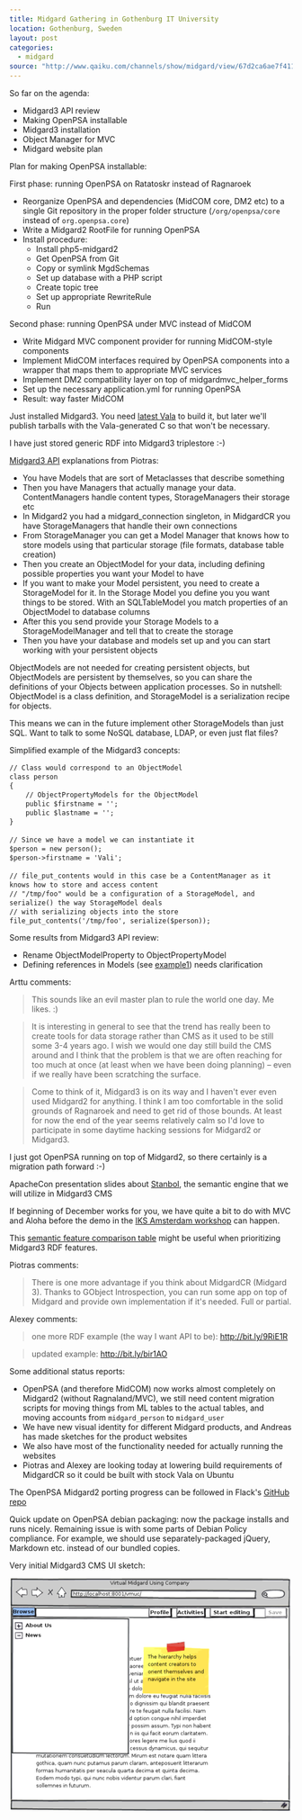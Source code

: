 ```yaml
---
title: Midgard Gathering in Gothenburg IT University
location: Gothenburg, Sweden
layout: post
categories:
  - midgard
source: "http://www.qaiku.com/channels/show/midgard/view/67d2ca6ae7f411df8b2a53b8481496ff96ff/"
---
```

So far on the agenda:

* Midgard3 API review
* Making OpenPSA installable
* Midgard3 installation
* Object Manager for MVC
* Midgard website plan

Plan for making OpenPSA installable:

First phase: running OpenPSA on Ratatoskr instead of Ragnaroek

* Reorganize OpenPSA and dependencies (MidCOM core, DM2 etc) to a single Git repository in the proper folder structure (`/org/openpsa/core` instead of `org.openpsa.core`)
* Write a Midgard2 RootFile for running OpenPSA
* Install procedure:
  - Install php5-midgard2
  - Get OpenPSA from Git
  - Copy or symlink MgdSchemas
  - Set up database with a PHP script
  - Create topic tree
  - Set up appropriate RewriteRule
  - Run

Second phase: running OpenPSA under MVC instead of MidCOM

* Write Midgard MVC component provider for running MidCOM-style components
* Implement MidCOM interfaces required by OpenPSA components into a wrapper that maps them to appropriate MVC services
* Implement DM2 compatibility layer on top of midgardmvc_helper_forms
* Set up the necessary application.yml for running OpenPSA
* Result: way faster MidCOM

Just installed Midgard3. You need [latest Vala](http://live.gnome.org/Vala/Release) to build it, but later we'll publish tarballs with the Vala-generated C so that won't be necessary.

I have just stored generic RDF into Midgard3 triplestore :-)

[Midgard3 API](http://www.midgard-project.org/api-docs/midgard/core/unstable/midgard3/MidgardCR/index.htm) explanations from Piotras:

* You have Models that are sort of Metaclasses that describe something
* Then you have Managers that actually manage your data. ContentManagers handle content types, StorageManagers their storage etc
* In Midgard2 you had a midgard_connection singleton, in MidgardCR you have StorageManagers that handle their own connections
* From StorageManager you can get a Model Manager that knows how to store models using that particular storage (file formats, database table creation)
* Then you create an ObjectModel for your data, including defining possible properties you want your Model to have
* If you want to make your Model persistent, you need to create a StorageModel for it. In the Storage Model you define you you want things to be stored. With an SQLTableModel you match properties of an ObjectModel to database columns
* After this you send provide your Storage Models to a StorageModelManager and tell that to create the storage
* Then you have your database and models set up and you can start working with your persistent objects

ObjectModels are not needed for creating persistent objects, but ObjectModels are persistent by themselves, so you can share the definitions of your Objects between application processes. So in nutshell: ObjectModel is a class definition, and StorageModel is a serialization recipe for objects.

This means we can in the future implement other StorageModels than just SQL. Want to talk to some NoSQL database, LDAP, or even just flat files?

Simplified example of the Midgard3 concepts:

    // Class would correspond to an ObjectModel
    class person
    {
        // ObjectPropertyModels for the ObjectModel
        public $firstname = '';
        public $lastname = '';
    }

    // Since we have a model we can instantiate it
    $person = new person();
    $person->firstname = 'Vali';

    // file_put_contents would in this case be a ContentManager as it knows how to store and access content
    // "/tmp/foo" would be a configuration of a StorageModel, and serialize() the way StorageModel deals
    // with serializing objects into the store
    file_put_contents('/tmp/foo', serialize($person));

Some results from Midgard3 API review:

* Rename ObjectModelProperty to ObjectPropertyModel
* Defining references in Models (see [example1](https://github.com/piotras/midgard-core/blob/master/src/vala/examples/example1.vala#L70)) needs clarification

Arttu comments:

> This sounds like an evil master plan to rule the world one day. Me likes. :)

> It is interesting in general to see that the trend has really been to create tools for data storage rather than CMS as it used to be still some 3-4 years ago. I wish we would one day still build the CMS around and I think that the problem is that we are often reaching for too much at once (at least when we have been doing planning) – even if we really have been scratching the surface.

> Come to think of it, Midgard3 is on its way and I haven't ever even used Midgard2 for anything. I think I am too comfortable in the solid grounds of Ragnaroek and need to get rid of those bounds. At least for now the end of the year seems relatively calm so I'd love to participate in some daytime hacking sessions for Midgard2 or Midgard3. 

I just got OpenPSA running on top of Midgard2, so there certainly is a migration path forward :-)

ApacheCon presentation slides about [Stanbol](http://www.slideshare.net/bdelacretaz/stanbol-apachecon2010bdelacretaz), the semantic engine that we will utilize in Midgard3 CMS

If beginning of December works for you, we have quite a bit to do with MVC and Aloha before the demo in the [IKS Amsterdam workshop](http://wiki.iks-project.eu/index.php/Workshops/EAworkshopAmsterdam) can happen.

This [semantic feature comparison table](http://wiki.apache.org/incubator/SemanticComparison) might be useful when prioritizing Midgard3 RDF features.

Piotras comments:

> There is one more advantage if you think about MidgardCR (Midgard 3). Thanks to GObject Introspection, you can run some app on top of Midgard and provide own implementation if it's needed. Full or partial.

Alexey comments:

> one more RDF example (the way I want API to be): <http://bit.ly/9RiE1R>

> updated example: <http://bit.ly/bir1AO>

Some additional status reports:

* OpenPSA (and therefore MidCOM) now works almost completely on Midgard2 (without Ragnaland/MVC), we still need content migration scripts for moving things from ML tables to the actual tables, and moving accounts from `midgard_person` to `midgard_user`
* We have new visual identity for different Midgard products, and Andreas has made sketches for the product websites
* We also have most of the functionality needed for actually running the websites
* Piotras and Alexey are looking today at lowering build requirements of MidgardCR so it could be built with stock Vala on Ubuntu

The OpenPSA Midgard2 porting progress can be followed in Flack's [GitHub repo](https://github.com/flack/openpsa)

Quick update on OpenPSA debian packaging: now the package installs and runs nicely. Remaining issue is with some parts of Debian Policy compliance. For example, we should use separately-packaged jQuery, Markdown etc. instead of our bundled copies.

Very initial Midgard3 CMS UI sketch:

![Midgard3 CMS UI](/files/8ff6591ee9b911df83e7dbe57b7f50a850a8.png)
